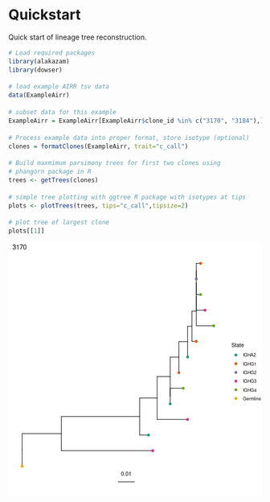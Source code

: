 # Quickstart

Quick start of lineage tree reconstruction.


```r
# Load required packages
library(alakazam)
library(dowser)

# load example AIRR tsv data
data(ExampleAirr)

# subset data for this example
ExampleAirr = ExampleAirr[ExampleAirr$clone_id %in% c("3170", "3184"),]

# Process example data into proper format, store isotype (optional)
clones = formatClones(ExampleAirr, trait="c_call")

# Build maxmimum parsimony trees for first two clones using 
# phangorn package in R
trees <- getTrees(clones)

# simple tree plotting with ggtree R package with isotypes at tips
plots <- plotTrees(trees, tips="c_call",tipsize=2)

# plot tree of largest clone
plots[[1]]
```

![plot of chunk Quickstart-Vignette-1](figure/Quickstart-Vignette-1-1.png)

